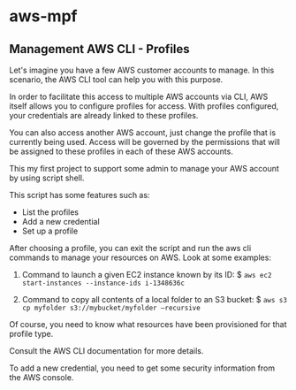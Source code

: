 # aws-mpf

## Management AWS CLI - Profiles

Let's imagine you have a few AWS customer accounts to manage. In this scenario, the AWS CLI tool can help you with this purpose.

In order to facilitate this access to multiple AWS accounts via CLI, AWS itself allows you to configure profiles for access. With profiles configured, your credentials are already linked to these profiles.

You can also access another AWS account, just change the profile that is currently being used.
Access will be governed by the permissions that will be assigned to these profiles in each of these AWS accounts.

This my first project to support some admin to manage your
AWS account by using script shell.

This script has some features such as:
* List the profiles
* Add a new credential
* Set up a profile

After choosing a profile, you can exit the script and run the aws cli commands to manage your resources on AWS.
Look at some examples:
1. Command to launch a given EC2 instance known by its ID:
$ `aws ec2 start-instances --instance-ids i-1348636c`

2. Command to copy all contents of a local folder to an S3 bucket:
$ `aws s3 cp myfolder s3://mybucket/myfolder –recursive`

Of course, you need to know what resources have been provisioned for that profile type.

Consult the AWS CLI documentation for more details.

To add a new credential, you need to get some security information from the AWS console.